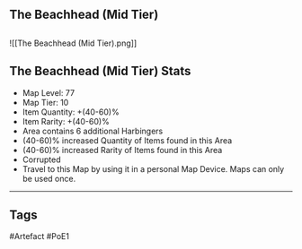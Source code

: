 ## The Beachhead (Mid Tier)

##
![[The Beachhead (Mid Tier).png]]
## The Beachhead (Mid Tier) Stats
- Map Level: 77
- Map Tier: 10
- Item Quantity: +(40-60)%
- Item Rarity: +(40-60)%
- Area contains 6 additional Harbingers
- (40-60)% increased Quantity of Items found in this Area
- (40-60)% increased Rarity of Items found in this Area
- Corrupted
- Travel to this Map by using it in a personal Map Device. Maps can only be used once.


---
## Tags
#Artefact
#PoE1
